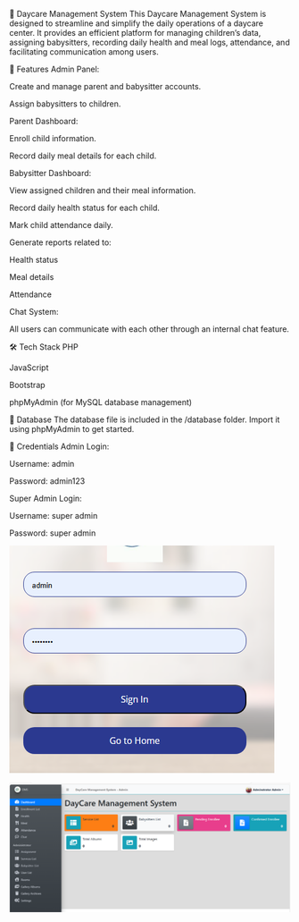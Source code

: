 🧸 Daycare Management System
This Daycare Management System is designed to streamline and simplify the daily operations of a daycare center. It provides an efficient platform for managing children’s data, assigning babysitters, recording daily health and meal logs, attendance, and facilitating communication among users.

🚀 Features
Admin Panel:

Create and manage parent and babysitter accounts.

Assign babysitters to children.

Parent Dashboard:

Enroll child information.

Record daily meal details for each child.

Babysitter Dashboard:

View assigned children and their meal information.

Record daily health status for each child.

Mark child attendance daily.

Generate reports related to:

Health status

Meal details

Attendance

Chat System:

All users can communicate with each other through an internal chat feature.

🛠️ Tech Stack
PHP

JavaScript

Bootstrap

phpMyAdmin (for MySQL database management)

📂 Database
The database file is included in the /database folder. Import it using phpMyAdmin to get started.

🔐 Credentials
Admin Login:

Username: admin

Password: admin123

Super Admin Login:

Username: super admin

Password: super admin

![Login](img/login.png "login Screenshot ")

![Admin Dashboard](img/dashboard.png "Admin Dashboard Screenshot")



